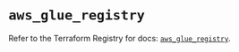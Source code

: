 # `aws_glue_registry`

Refer to the Terraform Registry for docs: [`aws_glue_registry`](https://registry.terraform.io/providers/hashicorp/aws/6.7.0/docs/resources/glue_registry).
